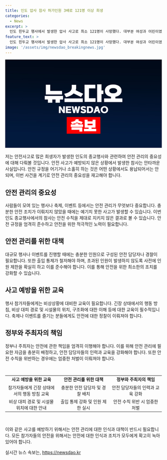 ```yaml
---
title: 인도 압사 참사 허가인원 3배로 121명 이상 희생
categories:
  - News
excerpt: >
  인도 힌두교 행사에서 발생한 압사 사고로 최소 121명이 사망했다. 대부분 여성과 어린이였던 희생자들로 인해 안전수칙 미비가 비판 받고 있다. 행사장에서 무더위에 지친 참가자들이 한꺼번에 빠져나가려다 참변을 당한 것으로 보고되었다. 이에 대해 안전 관리 미비로 압사사고가 빈번하다는 지적이 제기되고 있다. (150자)
feature_text: >
  인도 힌두교 행사에서 발생한 압사 사고로 최소 121명이 사망했다. 대부분 여성과 어린이였던 희생자들로 인해 안전수칙 미비가 비판 받고 있다. 행사장에서 무더위에 지친 참가자들이 한꺼번에 빠져나가려다 참변을 당한 것으로 보고되었다. 이에 대해 안전 관리 미비로 압사사고가 빈번하다는 지적이 제기되고 있다. (150자)
image: '/assets/img/newsdao_breakingnews.jpg'
---
```


<p><img src="/assets/img/newsdao_breakingnews.jpg" alt="ranknews 속보" /></p>

<p>저는 안전사고로 많은 희생자가 발생한 인도의 종교행사와 관련하여 안전 관리의 중요성에 대해 다뤄볼 것입니다. 안전 사고가 예방되지 않은 상황에서 발생한 참사는 안타까운 사실입니다. 안전 규정을 어기거나 소홀히 하는 것은 어떤 상황에서도 용납되어서는 안 되며, 이번 사건을 계기로 안전 관리의 중요성을 재고해야 합니다.</p>

<h2 data-ke-size="size26">안전 관리의 중요성</h2>

<p data-ke-size="size16">사람들이 모여 있는 행사나 축제, 이벤트 등에서는 안전 관리가 무엇보다 중요합니다. 충분한 안전 조치가 이뤄지지 않았을 때에는 예기치 못한 사고가 발생할 수 있습니다. 이번 인도 종교행사에서의 참사는 안전 수칙을 제대로 지키지 않은 결과로 볼 수 있습니다. 안전 규정을 엄격히 준수하고 안전을 위한 적극적인 노력이 필요합니다.</p>

<h2 data-ke-size="size26">안전 관리를 위한 대책</h2>

<p data-ke-size="size16">대규모 행사나 이벤트를 진행할 때에는 충분한 인원으로 구성된 안전 담당자나 경찰이 필요합니다. 또한 출입 통제가 철저해야 하며, 초과된 인원이 발생하지 않도록 사전에 인원 제한을 확실히 하고 이를 준수해야 합니다. 이를 통해 안전을 위한 최소한의 조치를 강화할 수 있습니다.</p>

<h2 data-ke-size="size26">사고 예방을 위한 교육</h2>

<p data-ke-size="size16">행사 참가자들에게는 비상상황에 대비한 교육이 필요합니다. 긴장 상태에서의 행동 방침, 비상 대피 경로 및 시설물의 위치, 구조화에 대한 이해 등에 대한 교육이 필수적입니다. 축제나 이벤트를 즐기는 분들에게도 안전에 대한 정찰이 이뤄져야 합니다.</p>

<h2 data-ke-size="size26">정부와 주최자의 책임</h2>

<p data-ke-size="size16">정부나 주최자는 안전에 관한 책임을 엄격히 이행해야 합니다. 이를 위해 안전 관리에 필요한 자금을 충분히 배정하고, 안전 담당자들의 인력과 교육을 강화해야 합니다. 또한 안전 수칙을 위반하는 경우에는 엄중한 처벌이 이뤄져야 합니다.</p>

<p data-ke-size="size16">&nbsp;</p>

<table>
    <tbody>
        <tr>
            <td style="text-align: center; width: 300px;"><b>사고 예방을 위한 교육</b></td>
            <td style="text-align: center; width: 300px;"><b>안전 관리를 위한 대책</b></td>
            <td style="text-align: center; width: 300px;"><b>정부와 주최자의 책임</b></td>
        </tr>
        <tr>
            <td style="text-align: center;">참가자들에게 긴장 상태에서의 행동 방침 교육</td>
            <td style="text-align: center;">충분한 안전 담당자 및 경찰 배치</td>
            <td style="text-align: center;">안전 담당자들의 인력과 교육 강화</td>
        </tr>
        <tr>
            <td style="text-align: center;">비상 대피 경로 및 시설물 위치에 대한 안내</td>
            <td style="text-align: center;">출입 통제 강화 및 인원 제한 실시</td>
            <td style="text-align: center;">안전 수칙 위반 시 엄중한 처벌</td>
        </tr>
    </tbody>
</table>

<p data-ke-size="size16">&nbsp;</p>

<p>이와 같은 사고를 예방하기 위해서는 안전 관리에 대한 인식과 대책이 반드시 필요합니다. 모든 참가자들의 안전을 위해서는 안전에 대한 인식과 조치가 모두에게 확고히 녹아있어야 합니다.</p>
실시간 뉴스 속보는, <a href="https://newsdao.kr" rel="dofollow">https://newsdao.kr</a>


